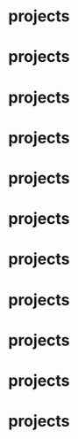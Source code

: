 # projects
# projects
# projects
# projects
# projects
# projects
# projects
# projects
# projects
# projects
# projects
